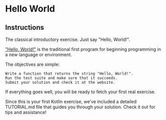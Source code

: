 # Hello World

## Instructions

The classical introductory exercise. Just say "Hello, World!".

["Hello, World!"](http://en.wikipedia.org/wiki/%22Hello,_world!%22_program) is the traditional first program for
beginning programming in a new language or environment.

The objectives are simple:

    Write a function that returns the string "Hello, World!".
    Run the test suite and make sure that it succeeds.
    Submit your solution and check it at the website.

If everything goes well, you will be ready to fetch your first real exercise.

Since this is your first Kotlin exercise, we've included a detailed TUTORIAL.md file that guides you through your
solution. Check it out for tips and assistance!